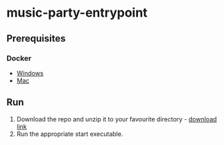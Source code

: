 # music-party-entrypoint

## Prerequisites

### Docker

- [Windows](https://docs.docker.com/docker-for-windows/install/)
- [Mac](https://docs.docker.com/docker-for-mac/install/)

## Run

1. Download the repo and unzip it to your favourite directory - [download link](https://github.com/scratch-enthusiasts/music-party-entrypoint/archive/refs/heads/main.zip)
2. Run the appropriate start executable.